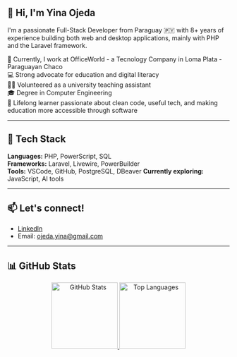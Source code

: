 ## 👋 Hi, I'm Yina Ojeda

I'm a passionate Full-Stack Developer from Paraguay 🇵🇾 with 8+ years of experience building both web and desktop applications, mainly with PHP and the Laravel framework.

🔭 Currently, I work at OfficeWorld - a Tecnology Company in Loma Plata - Paraguayan Chaco  
💻 Strong advocate for education and digital literacy  
🧑‍🏫 Volunteered as a university teaching assistant    
🎓 Degree in Computer Engineering  
🧠 Lifelong learner passionate about clean code, useful tech, and making education more accessible through software  


---

## 🚀 Tech Stack

**Languages:** PHP, PowerScript, SQL  
**Frameworks:** Laravel, Livewire, PowerBuilder  
**Tools:** VSCode, GitHub, PostgreSQL, DBeaver
**Currently exploring:** JavaScript, AI tools  

---

## 📫 Let's connect!

- [LinkedIn](https://www.linkedin.com/in/yinaojeda)  
- Email: ojeda.yina@gmail.com

---

## 📊 GitHub Stats
<div align="center">
  <a href="https://github.com/yinaojeda" target="_blank">
    <img
      src="https://github-readme-stats.vercel.app/api?username=yinaojeda&show_icons=true&theme=dark&card_width=400&hide_rank=true"
      height="150"
      alt="GitHub Stats"
    />
  </a>
  <a href="https://github.com/yinaojeda" target="_blank">
    <img
      src="https://github-readme-stats.vercel.app/api/top-langs/?username=yinaojeda&layout=compact&theme=dark&card_width=400"
      height="150"
      alt="Top Languages"
    />
  </a>
</div> 



